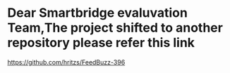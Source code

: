 # Dear Smartbridge evaluvation Team,The project shifted to another repository please refer this link
https://github.com/hritzs/FeedBuzz-396
